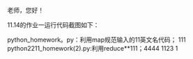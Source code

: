 老师，您好！

11.14的作业一运行代码截图如下：

python_homework。py：利用map规范输入的11英文名代码；
111
python2211_homework(2).py:利用reduce**111；4444
1123
1

